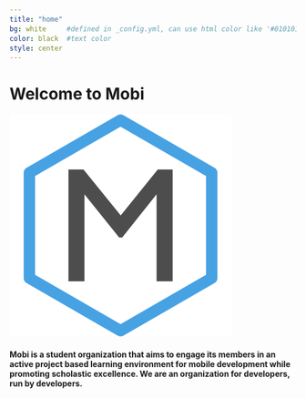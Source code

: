 ```yaml
---
title: "home"
bg: white     #defined in _config.yml, can use html color like '#010101'
color: black  #text color
style: center
---
```


# Welcome to Mobi

<div>
<img class="row full-column" src="img/NewMobiLogo2015.png" title="Comedy Magician" />
</div>

#### Mobi is a student organization that aims to engage its members in an active project based learning environment for mobile development while promoting scholastic excellence. We are an organization for developers, run by developers.
